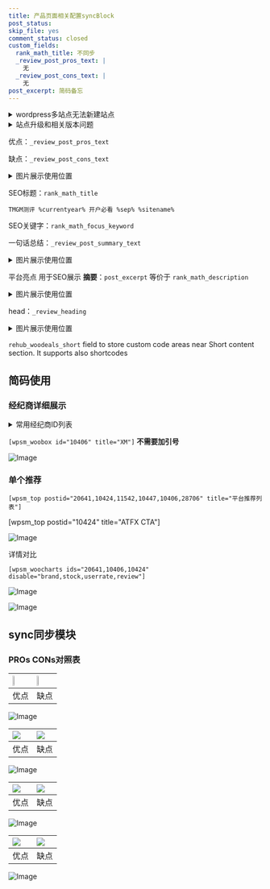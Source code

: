 ```yaml
---
title: 产品页面相关配置syncBlock
post_status: 
skip_file: yes
comment_status: closed
custom_fields:
  rank_math_title: 不同步
  _review_post_pros_text: |
    无
  _review_post_cons_text: |
    无
post_excerpt: 简码备忘
---
```

<details><summary>wordpress多站点无法新建站点</summary>

<li>和报错需要清理cookies一样的原因</li>
<li>wp-config.php里面<code>define( 'SUBDOMAIN_INSTALL', false );//子域名安装</code></li>
<li>新建子站点是用<code>define( 'SUBDOMAIN_INSTALL', true);//子域名安装</code> 完成以后，改成<code>false</code></li>
</details>

<details><summary>站点升级和相关版本问题</summary>

<p>wordpress：5.9.9
woocommerce：7.5.1
出现问题的地方：主题选项里面>><strong>Product layout >>compact style</strong></p>
<p>如何出现没有用过的字段 导致无法保存。先导出配置 然后进行修改，后面再次恢复即可。</p>
<p>出现部分字段无法显示时，需要返回默认布局后，对产品进行保存就好了。</p>
<p></p>
</details>

优点：`_review_post_pros_text`

缺点：`_review_post_cons_text`

<details><summary>图片展示使用位置</summary>

<img src="https://prod-files-secure.s3.us-west-2.amazonaws.com/39ed1227-6d7d-4570-be36-9ccd4a2c4241/f51d3d83-55d4-4bdf-9604-f37ec77ab556/Untitled.png?X-Amz-Algorithm=AWS4-HMAC-SHA256&X-Amz-Content-Sha256=UNSIGNED-PAYLOAD&X-Amz-Credential=ASIAZI2LB466RD4HHSQE%2F20250206%2Fus-west-2%2Fs3%2Faws4_request&X-Amz-Date=20250206T045523Z&X-Amz-Expires=3600&X-Amz-Security-Token=IQoJb3JpZ2luX2VjED0aCXVzLXdlc3QtMiJGMEQCIEP5SK6z41fSKMpYcVJ%2Bkakkc0GU0CIbtcGFtIxN%2FcWNAiBkv4sccuneuHqi0fJT2VUsA9gRXAlanRCtY46fPte08Sr%2FAwhWEAAaDDYzNzQyMzE4MzgwNSIMh%2FdFxnLegflW6eqcKtwDxogayT0JRQZwLBJNyOA1U8SFNCeA7VGq%2FCgIUwR0KiN98oF82kqG5%2Fpwc057DJSA5HDvvBEop6St2YwbceLyKUOemcYT3XdyzPADFrMYMvUWmSWHWvTSAg12%2BV5dlcVtn1XJV18d7echNtbCPZxXMQ%2BPePfDGMGYcU48kASvDvVNfIIzul14YXAnrIjiNlpeqCZ9Tilx4y6ftbGCIw5NFocs8S3KpY74VGKJPTg7tpX8Ljzk0ViT5%2FKLlxbusRatm6cSZrqoOdDqxEZkhtdU5AvExNg463dbI3wwor2ixhgPDD%2FySzJ5O1LbHp%2FN%2F%2BMcFO13qJwvQ3Zx0qC9PNB%2FCcZLsTPL68%2FBf2%2BBXZeAF9D5VaMT8GpNH6aJKx5sO9NqfiJhIbCE6mMGLCt29zFcMBBLP%2Bcow965x1mbgNlmDKpykiyX8dwaz6PQ5xnJ5cZI%2BdMtfzeTTOiE3WwcE%2Fr%2FBDgSDEo5PhNNyrSIfAeOX%2FIFFQPQBUTQ6iN36%2Br%2BanRtn2N9dbwmErRu0t4sIPCZtfRxVpX20%2BaPwypObVgel1WJGakkqOpFEFF1%2Bhif5k0x3E9VCZS8V5sWhFQsadSNd9DS63Gk1ehb%2F6ZDsTlL1AyUcO5bbHEjxmXp2TAwhvyQvQY6pgHAv295h5OVtTajnEQ8tjeX6NzMRfQD6bDel0tEkiKjBVI4IcGMvjQdQ7fOoNGnRcEVnsvR0Hchv5XinKpxHVmGLIqzWUEsEJBNHEa8mIdzqxqqxTbruz6uBs9oUQOI4aYqkDvCqFU7uo1yYyzNMFvfFs07ItqPOeeecnif9hfcMPZmDWLrjPCxQy%2BHUsuo2yno6DoqJCBkrn3tYUeHgSK4prHFxc18&X-Amz-Signature=dc4479327b930117799c20ac8e4766442960eac0b338bedd761407f144075c03&X-Amz-SignedHeaders=host&x-id=GetObject" alt="Image">
</details>

SEO标题：`rank_math_title`

`TMGM测评 %currentyear% 开户必看 %sep% %sitename%`

SEO关键字：`rank_math_focus_keyword`

一句话总结：`_review_post_summary_text`

<details><summary>图片展示使用位置</summary>

<img src="https://prod-files-secure.s3.us-west-2.amazonaws.com/39ed1227-6d7d-4570-be36-9ccd4a2c4241/4b96a922-296c-4f4e-8630-d1c870cbce01/Untitled.png?X-Amz-Algorithm=AWS4-HMAC-SHA256&X-Amz-Content-Sha256=UNSIGNED-PAYLOAD&X-Amz-Credential=ASIAZI2LB466V6QQWBRH%2F20250206%2Fus-west-2%2Fs3%2Faws4_request&X-Amz-Date=20250206T045524Z&X-Amz-Expires=3600&X-Amz-Security-Token=IQoJb3JpZ2luX2VjED0aCXVzLXdlc3QtMiJHMEUCIFmvT45fwTWTH7UozKdnRitV%2FuOL4jIxGKRpx8Q0hb2gAiEA3Ht9BGmQhVhBqaLSDfUZ7jNgvIwMx9Ha75I2UnGNYIkq%2FwMIVhAAGgw2Mzc0MjMxODM4MDUiDOcFRU%2B0HKjF%2F95NGCrcAwJ%2B6JaQ29UvKMkDGLQFoBzs0VVwkTZMR%2FhiFjm%2FhCKrPqWWrwPTXuzE1gRGfHBe4Vr3aaSHMR7ZRKwG97DtJ8oROAWqNqVikpjl69hjOKLf15mzyfuCREHs8ySEESW4WIygnztBMmYUQ8Jq1ZFwhPr2QqYUiM2eYpLsdA6FeqRjJ8N4BLMHiOtfmsyzZvzkQwaJMrcf4yD9FlMzgvoZlYOnW5rxFpbbGcF%2FVkI%2BwxezdOQwdCE%2F9MtNpcIxWb60c1DbtN6YpS%2BRhEVlUpJ88PCBPad1SEjvuzHAjRbx%2BZo3l8l%2Fa95bhnqxmzhQCgCfD2DEg75J1QmBDKq6Vr6jFD%2Fkpcm7MZ0AjJN8uV5A8mnVKUBHTgEtcueyD%2BGZU8xILGr7l7JiAiGHeAHrGjDPwF8mlckKaONBucJGhS3wWWK%2FpDOKVECpMzgaoJMAxkxt8qlV%2FvFGxJT%2B6EBOs6BRmLr%2BkD6rACZ%2BDf48zW4iQE%2Fl1dghHjClSwn6fM%2FJIpvk9Sj9SuTcSdiBd2OU66ay%2FSKdwWJBudaRetScYjE2Xb8eXhsPk%2BiJT4EdWl1xis97%2FYz3yt0lNZYx9T%2FrDAXeZBLONMGlMEApu5n0c1okjq6lrgOwwVe1GPlWav6%2BMND7kL0GOqUBA3n2VRLiD2Bv5LBFC0XX3ReYVyKavqdi%2BsvetRN6OwduwmDFnTf0hDhpZTarEqeago5tQEUpGVhoBiqvkbR3hs9Si6w9VVPxOK%2BHqS5sYT0RQzJr3MqgJwzUoEyXIEs1rWyjImW5H86iYHKx0po7Knr5AuJHEGv19hYhjaQoAL7Hx9anGq538cxoPIwEXTEMfuqSN4c%2FByZ3UGP0eZ49CkLIiLPP&X-Amz-Signature=3032759a9f5b9562f7cb9d2fa3f0d24a4f27f56c7fbb5fb40e1c505200160fbd&X-Amz-SignedHeaders=host&x-id=GetObject" alt="Image">
</details>

平台亮点 用于SEO展示 **摘要**：`post_excerpt`  等价于 `rank_math_description`

<details><summary>图片展示使用位置</summary>

<img src="https://prod-files-secure.s3.us-west-2.amazonaws.com/39ed1227-6d7d-4570-be36-9ccd4a2c4241/1ee11f63-b60a-4dfe-a7a7-d58ff23b5d88/Untitled.png?X-Amz-Algorithm=AWS4-HMAC-SHA256&X-Amz-Content-Sha256=UNSIGNED-PAYLOAD&X-Amz-Credential=ASIAZI2LB4664KBQTDCV%2F20250206%2Fus-west-2%2Fs3%2Faws4_request&X-Amz-Date=20250206T045525Z&X-Amz-Expires=3600&X-Amz-Security-Token=IQoJb3JpZ2luX2VjED0aCXVzLXdlc3QtMiJHMEUCIQDXNpzLNCYHMmcpB726pUenz7ZTGAXCqXL5PzcNdDacMgIgeCn48Z9%2FA7%2F4bau4ek3E3Ng%2FfHVcYVu4P8OHjcUKHcgq%2FwMIVhAAGgw2Mzc0MjMxODM4MDUiDLhlxnVCeKOkDEu%2B7CrcA6zsk1ieIKFmEZr6dkOjWmLzidWGfxFI954JK6r9iMlYcfJx9tkUPLhtcBanO4DvqCAnJ03Eji8B4G2bD9nyB7Sjdt8JM5MP4lV1DlG2%2BSWC7UXW42FiraHxwvAmnf5FfS%2BNST5R0Soxak%2F7izW52t23iSbmlpLa3zpehChm1Up46n18MTPtIIiHfcfbdnNsqGx5iP86fwVgW7KGnodm1qU%2BWjSTTZYls%2B%2FQz59L9ROFGTlcjvrdTfLhMHzjmDAegBMWirlg%2BYM9s6f%2BBxXjCR6Rhhep3f4gOuS19KqkinL4NRGUFRBz2ElCTN4D0m%2FkPViW7iO13B6tnLEWpRsCAxFy6xzV%2FFBC3mlafhuz4E9YUuvaeznkIZsRWcZGdHWRqaDeoK10tLygWdnTvHV0F9dZIqEgf0%2BcCOK9GPb1yEsliO9lHr9yt5jIDEIDD9YLfrGW0kI3sqW19xynPSevsfoYhdisy%2BviHVBiOTnVRjpg5jv8kFuiTLDXjleSpkIQMWVFVR3tVRxbt3pTqWYQE%2Bx8HoIRHZfWNKPP0MEcBSsozdkH6UQ77p490W0RxNSqVTQqprCpi4VYJLp3FwfFtIGK0%2FQx%2BHnv12tsOE8mVCRWT%2FxhyQwflHDRo2GXMM%2F7kL0GOqUBgKhllRHTwsY2IV8xootabJJNVDOjaWoB%2BW%2FgHVPXMiWpL9yR9bbZXkVfyx3Wwhe%2BJgQ%2BkaD0xo0y2lQD7tj9%2BWpTzXMGQ0e5VdAvt0sLL79smhUkB%2BLGWiHvvBci39kkrIefmY4pfbpANIuIxgBPznHsKau%2FC0w%2BOMGRJtbSxxZOiRu52OpYbaqhAEgjw%2F6InO7ZLPXInNfQ2d2QoErllWCDSyS4&X-Amz-Signature=d429aca073b24d441a8a927c240c9a6dbce38fa5a15933d3a22ff701f38bdcbb&X-Amz-SignedHeaders=host&x-id=GetObject" alt="Image">
<img src="https://prod-files-secure.s3.us-west-2.amazonaws.com/39ed1227-6d7d-4570-be36-9ccd4a2c4241/ad4118b5-78d8-4fbe-801e-3b29b5d99c01/Untitled.png?X-Amz-Algorithm=AWS4-HMAC-SHA256&X-Amz-Content-Sha256=UNSIGNED-PAYLOAD&X-Amz-Credential=ASIAZI2LB4664KBQTDCV%2F20250206%2Fus-west-2%2Fs3%2Faws4_request&X-Amz-Date=20250206T045525Z&X-Amz-Expires=3600&X-Amz-Security-Token=IQoJb3JpZ2luX2VjED0aCXVzLXdlc3QtMiJHMEUCIQDXNpzLNCYHMmcpB726pUenz7ZTGAXCqXL5PzcNdDacMgIgeCn48Z9%2FA7%2F4bau4ek3E3Ng%2FfHVcYVu4P8OHjcUKHcgq%2FwMIVhAAGgw2Mzc0MjMxODM4MDUiDLhlxnVCeKOkDEu%2B7CrcA6zsk1ieIKFmEZr6dkOjWmLzidWGfxFI954JK6r9iMlYcfJx9tkUPLhtcBanO4DvqCAnJ03Eji8B4G2bD9nyB7Sjdt8JM5MP4lV1DlG2%2BSWC7UXW42FiraHxwvAmnf5FfS%2BNST5R0Soxak%2F7izW52t23iSbmlpLa3zpehChm1Up46n18MTPtIIiHfcfbdnNsqGx5iP86fwVgW7KGnodm1qU%2BWjSTTZYls%2B%2FQz59L9ROFGTlcjvrdTfLhMHzjmDAegBMWirlg%2BYM9s6f%2BBxXjCR6Rhhep3f4gOuS19KqkinL4NRGUFRBz2ElCTN4D0m%2FkPViW7iO13B6tnLEWpRsCAxFy6xzV%2FFBC3mlafhuz4E9YUuvaeznkIZsRWcZGdHWRqaDeoK10tLygWdnTvHV0F9dZIqEgf0%2BcCOK9GPb1yEsliO9lHr9yt5jIDEIDD9YLfrGW0kI3sqW19xynPSevsfoYhdisy%2BviHVBiOTnVRjpg5jv8kFuiTLDXjleSpkIQMWVFVR3tVRxbt3pTqWYQE%2Bx8HoIRHZfWNKPP0MEcBSsozdkH6UQ77p490W0RxNSqVTQqprCpi4VYJLp3FwfFtIGK0%2FQx%2BHnv12tsOE8mVCRWT%2FxhyQwflHDRo2GXMM%2F7kL0GOqUBgKhllRHTwsY2IV8xootabJJNVDOjaWoB%2BW%2FgHVPXMiWpL9yR9bbZXkVfyx3Wwhe%2BJgQ%2BkaD0xo0y2lQD7tj9%2BWpTzXMGQ0e5VdAvt0sLL79smhUkB%2BLGWiHvvBci39kkrIefmY4pfbpANIuIxgBPznHsKau%2FC0w%2BOMGRJtbSxxZOiRu52OpYbaqhAEgjw%2F6InO7ZLPXInNfQ2d2QoErllWCDSyS4&X-Amz-Signature=f11cad7183b560b7f6f88b930c1cf7e21d82dce51f5cf26a62fb240e4843251c&X-Amz-SignedHeaders=host&x-id=GetObject" alt="Image">
<img src="https://prod-files-secure.s3.us-west-2.amazonaws.com/39ed1227-6d7d-4570-be36-9ccd4a2c4241/a38cf7c9-a79c-4b64-9e94-13589fe0758b/Untitled.png?X-Amz-Algorithm=AWS4-HMAC-SHA256&X-Amz-Content-Sha256=UNSIGNED-PAYLOAD&X-Amz-Credential=ASIAZI2LB4664KBQTDCV%2F20250206%2Fus-west-2%2Fs3%2Faws4_request&X-Amz-Date=20250206T045525Z&X-Amz-Expires=3600&X-Amz-Security-Token=IQoJb3JpZ2luX2VjED0aCXVzLXdlc3QtMiJHMEUCIQDXNpzLNCYHMmcpB726pUenz7ZTGAXCqXL5PzcNdDacMgIgeCn48Z9%2FA7%2F4bau4ek3E3Ng%2FfHVcYVu4P8OHjcUKHcgq%2FwMIVhAAGgw2Mzc0MjMxODM4MDUiDLhlxnVCeKOkDEu%2B7CrcA6zsk1ieIKFmEZr6dkOjWmLzidWGfxFI954JK6r9iMlYcfJx9tkUPLhtcBanO4DvqCAnJ03Eji8B4G2bD9nyB7Sjdt8JM5MP4lV1DlG2%2BSWC7UXW42FiraHxwvAmnf5FfS%2BNST5R0Soxak%2F7izW52t23iSbmlpLa3zpehChm1Up46n18MTPtIIiHfcfbdnNsqGx5iP86fwVgW7KGnodm1qU%2BWjSTTZYls%2B%2FQz59L9ROFGTlcjvrdTfLhMHzjmDAegBMWirlg%2BYM9s6f%2BBxXjCR6Rhhep3f4gOuS19KqkinL4NRGUFRBz2ElCTN4D0m%2FkPViW7iO13B6tnLEWpRsCAxFy6xzV%2FFBC3mlafhuz4E9YUuvaeznkIZsRWcZGdHWRqaDeoK10tLygWdnTvHV0F9dZIqEgf0%2BcCOK9GPb1yEsliO9lHr9yt5jIDEIDD9YLfrGW0kI3sqW19xynPSevsfoYhdisy%2BviHVBiOTnVRjpg5jv8kFuiTLDXjleSpkIQMWVFVR3tVRxbt3pTqWYQE%2Bx8HoIRHZfWNKPP0MEcBSsozdkH6UQ77p490W0RxNSqVTQqprCpi4VYJLp3FwfFtIGK0%2FQx%2BHnv12tsOE8mVCRWT%2FxhyQwflHDRo2GXMM%2F7kL0GOqUBgKhllRHTwsY2IV8xootabJJNVDOjaWoB%2BW%2FgHVPXMiWpL9yR9bbZXkVfyx3Wwhe%2BJgQ%2BkaD0xo0y2lQD7tj9%2BWpTzXMGQ0e5VdAvt0sLL79smhUkB%2BLGWiHvvBci39kkrIefmY4pfbpANIuIxgBPznHsKau%2FC0w%2BOMGRJtbSxxZOiRu52OpYbaqhAEgjw%2F6InO7ZLPXInNfQ2d2QoErllWCDSyS4&X-Amz-Signature=26a15bdaf703a9c73015c88182f26bc31545f294ed75fd77f99f341937794bd7&X-Amz-SignedHeaders=host&x-id=GetObject" alt="Image">
<img src="https://prod-files-secure.s3.us-west-2.amazonaws.com/39ed1227-6d7d-4570-be36-9ccd4a2c4241/7da6fc1e-d2ac-42ae-8c75-cb5749aa18f6/Untitled.png?X-Amz-Algorithm=AWS4-HMAC-SHA256&X-Amz-Content-Sha256=UNSIGNED-PAYLOAD&X-Amz-Credential=ASIAZI2LB4664KBQTDCV%2F20250206%2Fus-west-2%2Fs3%2Faws4_request&X-Amz-Date=20250206T045525Z&X-Amz-Expires=3600&X-Amz-Security-Token=IQoJb3JpZ2luX2VjED0aCXVzLXdlc3QtMiJHMEUCIQDXNpzLNCYHMmcpB726pUenz7ZTGAXCqXL5PzcNdDacMgIgeCn48Z9%2FA7%2F4bau4ek3E3Ng%2FfHVcYVu4P8OHjcUKHcgq%2FwMIVhAAGgw2Mzc0MjMxODM4MDUiDLhlxnVCeKOkDEu%2B7CrcA6zsk1ieIKFmEZr6dkOjWmLzidWGfxFI954JK6r9iMlYcfJx9tkUPLhtcBanO4DvqCAnJ03Eji8B4G2bD9nyB7Sjdt8JM5MP4lV1DlG2%2BSWC7UXW42FiraHxwvAmnf5FfS%2BNST5R0Soxak%2F7izW52t23iSbmlpLa3zpehChm1Up46n18MTPtIIiHfcfbdnNsqGx5iP86fwVgW7KGnodm1qU%2BWjSTTZYls%2B%2FQz59L9ROFGTlcjvrdTfLhMHzjmDAegBMWirlg%2BYM9s6f%2BBxXjCR6Rhhep3f4gOuS19KqkinL4NRGUFRBz2ElCTN4D0m%2FkPViW7iO13B6tnLEWpRsCAxFy6xzV%2FFBC3mlafhuz4E9YUuvaeznkIZsRWcZGdHWRqaDeoK10tLygWdnTvHV0F9dZIqEgf0%2BcCOK9GPb1yEsliO9lHr9yt5jIDEIDD9YLfrGW0kI3sqW19xynPSevsfoYhdisy%2BviHVBiOTnVRjpg5jv8kFuiTLDXjleSpkIQMWVFVR3tVRxbt3pTqWYQE%2Bx8HoIRHZfWNKPP0MEcBSsozdkH6UQ77p490W0RxNSqVTQqprCpi4VYJLp3FwfFtIGK0%2FQx%2BHnv12tsOE8mVCRWT%2FxhyQwflHDRo2GXMM%2F7kL0GOqUBgKhllRHTwsY2IV8xootabJJNVDOjaWoB%2BW%2FgHVPXMiWpL9yR9bbZXkVfyx3Wwhe%2BJgQ%2BkaD0xo0y2lQD7tj9%2BWpTzXMGQ0e5VdAvt0sLL79smhUkB%2BLGWiHvvBci39kkrIefmY4pfbpANIuIxgBPznHsKau%2FC0w%2BOMGRJtbSxxZOiRu52OpYbaqhAEgjw%2F6InO7ZLPXInNfQ2d2QoErllWCDSyS4&X-Amz-Signature=08f83300a9ae328765b7b8bc310be5a7d176ec33027abdf041bf21ad67612f61&X-Amz-SignedHeaders=host&x-id=GetObject" alt="Image">
<img src="https://prod-files-secure.s3.us-west-2.amazonaws.com/39ed1227-6d7d-4570-be36-9ccd4a2c4241/7e97f40a-eaee-47f5-b2f9-475f96808fa7/Untitled.png?X-Amz-Algorithm=AWS4-HMAC-SHA256&X-Amz-Content-Sha256=UNSIGNED-PAYLOAD&X-Amz-Credential=ASIAZI2LB4664KBQTDCV%2F20250206%2Fus-west-2%2Fs3%2Faws4_request&X-Amz-Date=20250206T045525Z&X-Amz-Expires=3600&X-Amz-Security-Token=IQoJb3JpZ2luX2VjED0aCXVzLXdlc3QtMiJHMEUCIQDXNpzLNCYHMmcpB726pUenz7ZTGAXCqXL5PzcNdDacMgIgeCn48Z9%2FA7%2F4bau4ek3E3Ng%2FfHVcYVu4P8OHjcUKHcgq%2FwMIVhAAGgw2Mzc0MjMxODM4MDUiDLhlxnVCeKOkDEu%2B7CrcA6zsk1ieIKFmEZr6dkOjWmLzidWGfxFI954JK6r9iMlYcfJx9tkUPLhtcBanO4DvqCAnJ03Eji8B4G2bD9nyB7Sjdt8JM5MP4lV1DlG2%2BSWC7UXW42FiraHxwvAmnf5FfS%2BNST5R0Soxak%2F7izW52t23iSbmlpLa3zpehChm1Up46n18MTPtIIiHfcfbdnNsqGx5iP86fwVgW7KGnodm1qU%2BWjSTTZYls%2B%2FQz59L9ROFGTlcjvrdTfLhMHzjmDAegBMWirlg%2BYM9s6f%2BBxXjCR6Rhhep3f4gOuS19KqkinL4NRGUFRBz2ElCTN4D0m%2FkPViW7iO13B6tnLEWpRsCAxFy6xzV%2FFBC3mlafhuz4E9YUuvaeznkIZsRWcZGdHWRqaDeoK10tLygWdnTvHV0F9dZIqEgf0%2BcCOK9GPb1yEsliO9lHr9yt5jIDEIDD9YLfrGW0kI3sqW19xynPSevsfoYhdisy%2BviHVBiOTnVRjpg5jv8kFuiTLDXjleSpkIQMWVFVR3tVRxbt3pTqWYQE%2Bx8HoIRHZfWNKPP0MEcBSsozdkH6UQ77p490W0RxNSqVTQqprCpi4VYJLp3FwfFtIGK0%2FQx%2BHnv12tsOE8mVCRWT%2FxhyQwflHDRo2GXMM%2F7kL0GOqUBgKhllRHTwsY2IV8xootabJJNVDOjaWoB%2BW%2FgHVPXMiWpL9yR9bbZXkVfyx3Wwhe%2BJgQ%2BkaD0xo0y2lQD7tj9%2BWpTzXMGQ0e5VdAvt0sLL79smhUkB%2BLGWiHvvBci39kkrIefmY4pfbpANIuIxgBPznHsKau%2FC0w%2BOMGRJtbSxxZOiRu52OpYbaqhAEgjw%2F6InO7ZLPXInNfQ2d2QoErllWCDSyS4&X-Amz-Signature=1481986aa504b76cd58ab4de1d99bbb891923f23d7aec5a245392b7ce82930c6&X-Amz-SignedHeaders=host&x-id=GetObject" alt="Image">
</details>

head：`_review_heading`

<details><summary>图片展示使用位置</summary>

<img src="https://prod-files-secure.s3.us-west-2.amazonaws.com/39ed1227-6d7d-4570-be36-9ccd4a2c4241/3a4650ad-9887-415c-889a-edd51fa54f27/Untitled.png?X-Amz-Algorithm=AWS4-HMAC-SHA256&X-Amz-Content-Sha256=UNSIGNED-PAYLOAD&X-Amz-Credential=ASIAZI2LB4663MNEEKWY%2F20250206%2Fus-west-2%2Fs3%2Faws4_request&X-Amz-Date=20250206T045525Z&X-Amz-Expires=3600&X-Amz-Security-Token=IQoJb3JpZ2luX2VjED0aCXVzLXdlc3QtMiJHMEUCIQDl7L2AX5s%2BOAOjYH4Um8bLfHagIbBKWOxuQy4xqhDFOQIgW84yjEiAi7j8FYw9eF21wFa16s2crLltE%2BQC91A4%2BB8q%2FwMIVhAAGgw2Mzc0MjMxODM4MDUiDMRHkp%2FdJd90wz1LEyrcA1nrwB%2FlCRCQw0JpoUJpYcEYqM8nboHcW2ZW9LhNmUnCTu7%2Fibh5f11hPY3331p5AJmL9GY5I7P%2Fq4uvy5BG2EgJk56gl4cPPnnYEpgG1tsHX1QIRk8RujTDuHH%2BMPFef7yF9VcrotTwC%2FzEl39DH6XlzGkwOnZwZSulDqa86Qt3g%2B7YDETvmANsFyI3qnUteeqyipvj6Qkyxtn7%2FUn8xuvXW%2FLLFCgQ%2B6D8kBf3ObIhQj4mHIAwHKCCTPGYEiG%2FFga32LqhCSxBpKe2S97CKk8%2FVj%2FHvNJGLaHiXRA%2FvzySd%2BEyZWs%2Bh8OKnv7zy5tlsTQFvKJwMb4gXI6tDkLExi2yLw8sJ8w9RQLU90OO%2FGXJTGGeWREkd4pyC1vbS0qQ%2F9Np4pHlYSqp6feSGSQz5kIanMELTtpxQhAjIrYOZjgpUzkqk18Gm3pIjKYB%2BH%2BIy%2F730v%2BFuDLzZzL9MWkk75vEpqm71cTMV0nHhB93m98U9EMqGKqT0YY0mYx5oaP%2F7KCWTvr23MnU0Ym2V3OqdatfiViQtLGqf6l0ti%2FXdL5zRg5JJh3hvzbnaBHcpaVcPohc9cDh356HaC%2FSWgX5lchFj8IyPVocn9lcPuv%2BDmDpoUjLzvanWQIjJQYJMIL8kL0GOqUB0WcbjJEWxhn8gW9pGsoRIhgG8ReihIockDqU5Pt3nvrWh2%2Fbg0nXCYrsSldC7Acv7PQog%2B5zolSeqVBGeqX5l3gHhN8BdiwA5fLGwZZx3pkEPWTrxAGaaUxiVjR6TJGkKtmob4bLe78LUmmVfcK%2B8FDWqCElhZ%2B3gmiyRWnqtWFpVtjkQEyHbX6gQdK8kgNX3VoSJnRXKyvF5I4BHLZjgOqK6sfM&X-Amz-Signature=52d9d263735333e9d80950f30577e840db42762a8c2b25bf2acaa6423e6d42db&X-Amz-SignedHeaders=host&x-id=GetObject" alt="Image">
</details>

`rehub_woodeals_short`	field to store custom code areas near Short content section. It supports also shortcodes



## 简码使用

### 经纪商详细展示

<details><summary>常用经纪商ID列表</summary>

<pre><code class="php">嘉盛 ===> 20641  [wpsm_woobox id="20641" title="嘉盛"]
易信easymarkets ===> 11542  [wpsm_woobox id="11542" title="易信easymarkets"]
ATFX外汇 ===> 10424  [wpsm_woobox id="10424" title="ATFX"]
XM ===> 10406  [wpsm_woobox id="10406" title="XM"]
TMGM ===> 29622  [wpsm_woobox id="29622" title="TMGM"]
HYCM ===> 10447  [wpsm_woobox id="10447" title="HYCM"]
fpmarkets澳福外汇 ===> 20639  [wpsm_woobox id="20639" title="fpmarkets澳福外汇"]</code></pre>
</details>

`[wpsm_woobox id="10406" title="XM"]` **不需要加引号**

![Image](https://prod-files-secure.s3.us-west-2.amazonaws.com/39ed1227-6d7d-4570-be36-9ccd4a2c4241/4f898f9d-0fa7-4e43-acd3-ac6bc7be575a/Untitled.png?X-Amz-Algorithm=AWS4-HMAC-SHA256&X-Amz-Content-Sha256=UNSIGNED-PAYLOAD&X-Amz-Credential=ASIAZI2LB466UTX7JMFT%2F20250206%2Fus-west-2%2Fs3%2Faws4_request&X-Amz-Date=20250206T045522Z&X-Amz-Expires=3600&X-Amz-Security-Token=IQoJb3JpZ2luX2VjED0aCXVzLXdlc3QtMiJGMEQCIADo5YGYWPm9SZCdYsVpNqvDJn3dU6hA66nfKJvEZVu%2BAiB%2BOw1SPTnrLlx1emS2orcuogqjieh52StZ8oDVAE6Fsir%2FAwhWEAAaDDYzNzQyMzE4MzgwNSIMjIwkRxg0AAQh%2FDIeKtwDfG23I%2Bzw3uZi%2Bf7ZIrOYbZfglIqO%2Bpk4tTCu%2Bna07Wlvl79Y%2BNPpYD4l96YcWH7rLrY29wojPjM%2BcmGfKEwtcg0BpqPKYIvW96BfxqeV1IMFJX6gUN1NwjFtsd4YOomvSxMmJkKLsP4LTSCjXSnNktmKb6V8uaGXu8hWa%2FkR6BSZCkZWavNANgZeXDHzs0Skk1zMJNUaXmFhFQ3PFxJhNYD0gyp9BBPyZx%2BVQAB1KlpYcdrWN3AV6twsZ5SD1Ck9irSMqvgVSvgfOiUzSpLX62xI8Y9TU011OS0RxMqTva9YOpdSbDu9GzeW6RIrslbAoL7f%2BSvHaC7SH4PogkfbM7OCnaACEGYf%2FSstsXlZxIRmSSqmXkL16j6xlCX16Zh41f%2FJuaXjXBXzIxVXsqOnQxa7NCQXztKNC6lODAhSKTGnbeiFEq9EbnHtn6qT65WxEYfhiSB11D5PNaS%2BfHfbhMzSzEPny%2B3KZXP0gwbICLOYgBFaeW3WmTDOXqBkmLqZy1OphMFJLZ4e0GC2RzEi7AFKhz90fSO8BH6rQZ88oQ0Sx%2BOaYCYQrBk46RPIV1Oz%2B%2Basm0LL5ezW4D1t7vHkfPE5nQMmqISOn3cMhUkBPlJCAfi6lsVYpA6Lo9cw9vuQvQY6pgE8AePrluMt59Cej4LkGOOF%2FbS%2BMBZ2hFjzXcd0VkHF%2F4RqgjWlbYIqn4UcLHlNFeMJtL2qLjXlM0LSmq5Fr%2FUs2hz4Xzp2KLDcx4oxdQjrfzD1newio49r4gy%2FOZm96dZVe4K7O%2BfoiJ4lZLIdcMyZ4uJTWsALsscyw5%2BdSAF7qoW1rqj1vbc1MgdiyqGjGXfpEjacSs7imWmG8FYZzM%2Bgg6MB32hn&X-Amz-Signature=8a4fc573835000f27112f8d1783f0a9ccdfc8d9ea97cf1e9e54d9da9eb23fc90&X-Amz-SignedHeaders=host&x-id=GetObject)

### 单个推荐
`[wpsm_top postid="20641,10424,11542,10447,10406,28706" title="平台推荐列表"]`

[wpsm_top postid="10424" title="ATFX CTA"]

![Image](https://prod-files-secure.s3.us-west-2.amazonaws.com/39ed1227-6d7d-4570-be36-9ccd4a2c4241/5ac620dc-51a8-48b6-b55d-91f47299193c/Untitled.png?X-Amz-Algorithm=AWS4-HMAC-SHA256&X-Amz-Content-Sha256=UNSIGNED-PAYLOAD&X-Amz-Credential=ASIAZI2LB466UTX7JMFT%2F20250206%2Fus-west-2%2Fs3%2Faws4_request&X-Amz-Date=20250206T045522Z&X-Amz-Expires=3600&X-Amz-Security-Token=IQoJb3JpZ2luX2VjED0aCXVzLXdlc3QtMiJGMEQCIADo5YGYWPm9SZCdYsVpNqvDJn3dU6hA66nfKJvEZVu%2BAiB%2BOw1SPTnrLlx1emS2orcuogqjieh52StZ8oDVAE6Fsir%2FAwhWEAAaDDYzNzQyMzE4MzgwNSIMjIwkRxg0AAQh%2FDIeKtwDfG23I%2Bzw3uZi%2Bf7ZIrOYbZfglIqO%2Bpk4tTCu%2Bna07Wlvl79Y%2BNPpYD4l96YcWH7rLrY29wojPjM%2BcmGfKEwtcg0BpqPKYIvW96BfxqeV1IMFJX6gUN1NwjFtsd4YOomvSxMmJkKLsP4LTSCjXSnNktmKb6V8uaGXu8hWa%2FkR6BSZCkZWavNANgZeXDHzs0Skk1zMJNUaXmFhFQ3PFxJhNYD0gyp9BBPyZx%2BVQAB1KlpYcdrWN3AV6twsZ5SD1Ck9irSMqvgVSvgfOiUzSpLX62xI8Y9TU011OS0RxMqTva9YOpdSbDu9GzeW6RIrslbAoL7f%2BSvHaC7SH4PogkfbM7OCnaACEGYf%2FSstsXlZxIRmSSqmXkL16j6xlCX16Zh41f%2FJuaXjXBXzIxVXsqOnQxa7NCQXztKNC6lODAhSKTGnbeiFEq9EbnHtn6qT65WxEYfhiSB11D5PNaS%2BfHfbhMzSzEPny%2B3KZXP0gwbICLOYgBFaeW3WmTDOXqBkmLqZy1OphMFJLZ4e0GC2RzEi7AFKhz90fSO8BH6rQZ88oQ0Sx%2BOaYCYQrBk46RPIV1Oz%2B%2Basm0LL5ezW4D1t7vHkfPE5nQMmqISOn3cMhUkBPlJCAfi6lsVYpA6Lo9cw9vuQvQY6pgE8AePrluMt59Cej4LkGOOF%2FbS%2BMBZ2hFjzXcd0VkHF%2F4RqgjWlbYIqn4UcLHlNFeMJtL2qLjXlM0LSmq5Fr%2FUs2hz4Xzp2KLDcx4oxdQjrfzD1newio49r4gy%2FOZm96dZVe4K7O%2BfoiJ4lZLIdcMyZ4uJTWsALsscyw5%2BdSAF7qoW1rqj1vbc1MgdiyqGjGXfpEjacSs7imWmG8FYZzM%2Bgg6MB32hn&X-Amz-Signature=d5142c8dc61b829d9c904d1780e82256815beeeb6387d693ef311a51f4b9d5ea&X-Amz-SignedHeaders=host&x-id=GetObject)

详情对比

`[wpsm_woocharts ids="20641,10406,10424" disable="brand,stock,userrate,review"]`

![Image](https://prod-files-secure.s3.us-west-2.amazonaws.com/39ed1227-6d7d-4570-be36-9ccd4a2c4241/bf3ba45f-b9f3-4295-8aef-b4a495fd25f4/Untitled.png?X-Amz-Algorithm=AWS4-HMAC-SHA256&X-Amz-Content-Sha256=UNSIGNED-PAYLOAD&X-Amz-Credential=ASIAZI2LB466UTX7JMFT%2F20250206%2Fus-west-2%2Fs3%2Faws4_request&X-Amz-Date=20250206T045522Z&X-Amz-Expires=3600&X-Amz-Security-Token=IQoJb3JpZ2luX2VjED0aCXVzLXdlc3QtMiJGMEQCIADo5YGYWPm9SZCdYsVpNqvDJn3dU6hA66nfKJvEZVu%2BAiB%2BOw1SPTnrLlx1emS2orcuogqjieh52StZ8oDVAE6Fsir%2FAwhWEAAaDDYzNzQyMzE4MzgwNSIMjIwkRxg0AAQh%2FDIeKtwDfG23I%2Bzw3uZi%2Bf7ZIrOYbZfglIqO%2Bpk4tTCu%2Bna07Wlvl79Y%2BNPpYD4l96YcWH7rLrY29wojPjM%2BcmGfKEwtcg0BpqPKYIvW96BfxqeV1IMFJX6gUN1NwjFtsd4YOomvSxMmJkKLsP4LTSCjXSnNktmKb6V8uaGXu8hWa%2FkR6BSZCkZWavNANgZeXDHzs0Skk1zMJNUaXmFhFQ3PFxJhNYD0gyp9BBPyZx%2BVQAB1KlpYcdrWN3AV6twsZ5SD1Ck9irSMqvgVSvgfOiUzSpLX62xI8Y9TU011OS0RxMqTva9YOpdSbDu9GzeW6RIrslbAoL7f%2BSvHaC7SH4PogkfbM7OCnaACEGYf%2FSstsXlZxIRmSSqmXkL16j6xlCX16Zh41f%2FJuaXjXBXzIxVXsqOnQxa7NCQXztKNC6lODAhSKTGnbeiFEq9EbnHtn6qT65WxEYfhiSB11D5PNaS%2BfHfbhMzSzEPny%2B3KZXP0gwbICLOYgBFaeW3WmTDOXqBkmLqZy1OphMFJLZ4e0GC2RzEi7AFKhz90fSO8BH6rQZ88oQ0Sx%2BOaYCYQrBk46RPIV1Oz%2B%2Basm0LL5ezW4D1t7vHkfPE5nQMmqISOn3cMhUkBPlJCAfi6lsVYpA6Lo9cw9vuQvQY6pgE8AePrluMt59Cej4LkGOOF%2FbS%2BMBZ2hFjzXcd0VkHF%2F4RqgjWlbYIqn4UcLHlNFeMJtL2qLjXlM0LSmq5Fr%2FUs2hz4Xzp2KLDcx4oxdQjrfzD1newio49r4gy%2FOZm96dZVe4K7O%2BfoiJ4lZLIdcMyZ4uJTWsALsscyw5%2BdSAF7qoW1rqj1vbc1MgdiyqGjGXfpEjacSs7imWmG8FYZzM%2Bgg6MB32hn&X-Amz-Signature=ce3ca9dab1bc2e4807db6f650d30315f0637d10c59345c5d6289cedd4655a3f9&X-Amz-SignedHeaders=host&x-id=GetObject)

![Image](https://prod-files-secure.s3.us-west-2.amazonaws.com/39ed1227-6d7d-4570-be36-9ccd4a2c4241/30bc56ef-f383-4b48-9768-2ebc9e436ec0/Untitled.png?X-Amz-Algorithm=AWS4-HMAC-SHA256&X-Amz-Content-Sha256=UNSIGNED-PAYLOAD&X-Amz-Credential=ASIAZI2LB466UTX7JMFT%2F20250206%2Fus-west-2%2Fs3%2Faws4_request&X-Amz-Date=20250206T045522Z&X-Amz-Expires=3600&X-Amz-Security-Token=IQoJb3JpZ2luX2VjED0aCXVzLXdlc3QtMiJGMEQCIADo5YGYWPm9SZCdYsVpNqvDJn3dU6hA66nfKJvEZVu%2BAiB%2BOw1SPTnrLlx1emS2orcuogqjieh52StZ8oDVAE6Fsir%2FAwhWEAAaDDYzNzQyMzE4MzgwNSIMjIwkRxg0AAQh%2FDIeKtwDfG23I%2Bzw3uZi%2Bf7ZIrOYbZfglIqO%2Bpk4tTCu%2Bna07Wlvl79Y%2BNPpYD4l96YcWH7rLrY29wojPjM%2BcmGfKEwtcg0BpqPKYIvW96BfxqeV1IMFJX6gUN1NwjFtsd4YOomvSxMmJkKLsP4LTSCjXSnNktmKb6V8uaGXu8hWa%2FkR6BSZCkZWavNANgZeXDHzs0Skk1zMJNUaXmFhFQ3PFxJhNYD0gyp9BBPyZx%2BVQAB1KlpYcdrWN3AV6twsZ5SD1Ck9irSMqvgVSvgfOiUzSpLX62xI8Y9TU011OS0RxMqTva9YOpdSbDu9GzeW6RIrslbAoL7f%2BSvHaC7SH4PogkfbM7OCnaACEGYf%2FSstsXlZxIRmSSqmXkL16j6xlCX16Zh41f%2FJuaXjXBXzIxVXsqOnQxa7NCQXztKNC6lODAhSKTGnbeiFEq9EbnHtn6qT65WxEYfhiSB11D5PNaS%2BfHfbhMzSzEPny%2B3KZXP0gwbICLOYgBFaeW3WmTDOXqBkmLqZy1OphMFJLZ4e0GC2RzEi7AFKhz90fSO8BH6rQZ88oQ0Sx%2BOaYCYQrBk46RPIV1Oz%2B%2Basm0LL5ezW4D1t7vHkfPE5nQMmqISOn3cMhUkBPlJCAfi6lsVYpA6Lo9cw9vuQvQY6pgE8AePrluMt59Cej4LkGOOF%2FbS%2BMBZ2hFjzXcd0VkHF%2F4RqgjWlbYIqn4UcLHlNFeMJtL2qLjXlM0LSmq5Fr%2FUs2hz4Xzp2KLDcx4oxdQjrfzD1newio49r4gy%2FOZm96dZVe4K7O%2BfoiJ4lZLIdcMyZ4uJTWsALsscyw5%2BdSAF7qoW1rqj1vbc1MgdiyqGjGXfpEjacSs7imWmG8FYZzM%2Bgg6MB32hn&X-Amz-Signature=697e1b6a3f3c354132841ee0d46c42aa3b390dacc6a14e4ebb0a4eae85edc368&X-Amz-SignedHeaders=host&x-id=GetObject)

## sync同步模块

### PROs CONs对照表

| <img src="https://cdn.ifttt.fun/gh/jarlin8/OSS@main/icons/customize/pros.svg" height="auto" width="37.3%"> | <img src="https://cdn.ifttt.fun/gh/jarlin8/OSS@main/icons/customize/cons.svg" height="auto" width="28.8%"> |
| :--- | :--- |
| 优点 | 缺点 |

![Image](https://prod-files-secure.s3.us-west-2.amazonaws.com/39ed1227-6d7d-4570-be36-9ccd4a2c4241/8742b755-dfb5-4004-9a5f-d6e561664bd8/Untitled.png?X-Amz-Algorithm=AWS4-HMAC-SHA256&X-Amz-Content-Sha256=UNSIGNED-PAYLOAD&X-Amz-Credential=ASIAZI2LB466UTX7JMFT%2F20250206%2Fus-west-2%2Fs3%2Faws4_request&X-Amz-Date=20250206T045522Z&X-Amz-Expires=3600&X-Amz-Security-Token=IQoJb3JpZ2luX2VjED0aCXVzLXdlc3QtMiJGMEQCIADo5YGYWPm9SZCdYsVpNqvDJn3dU6hA66nfKJvEZVu%2BAiB%2BOw1SPTnrLlx1emS2orcuogqjieh52StZ8oDVAE6Fsir%2FAwhWEAAaDDYzNzQyMzE4MzgwNSIMjIwkRxg0AAQh%2FDIeKtwDfG23I%2Bzw3uZi%2Bf7ZIrOYbZfglIqO%2Bpk4tTCu%2Bna07Wlvl79Y%2BNPpYD4l96YcWH7rLrY29wojPjM%2BcmGfKEwtcg0BpqPKYIvW96BfxqeV1IMFJX6gUN1NwjFtsd4YOomvSxMmJkKLsP4LTSCjXSnNktmKb6V8uaGXu8hWa%2FkR6BSZCkZWavNANgZeXDHzs0Skk1zMJNUaXmFhFQ3PFxJhNYD0gyp9BBPyZx%2BVQAB1KlpYcdrWN3AV6twsZ5SD1Ck9irSMqvgVSvgfOiUzSpLX62xI8Y9TU011OS0RxMqTva9YOpdSbDu9GzeW6RIrslbAoL7f%2BSvHaC7SH4PogkfbM7OCnaACEGYf%2FSstsXlZxIRmSSqmXkL16j6xlCX16Zh41f%2FJuaXjXBXzIxVXsqOnQxa7NCQXztKNC6lODAhSKTGnbeiFEq9EbnHtn6qT65WxEYfhiSB11D5PNaS%2BfHfbhMzSzEPny%2B3KZXP0gwbICLOYgBFaeW3WmTDOXqBkmLqZy1OphMFJLZ4e0GC2RzEi7AFKhz90fSO8BH6rQZ88oQ0Sx%2BOaYCYQrBk46RPIV1Oz%2B%2Basm0LL5ezW4D1t7vHkfPE5nQMmqISOn3cMhUkBPlJCAfi6lsVYpA6Lo9cw9vuQvQY6pgE8AePrluMt59Cej4LkGOOF%2FbS%2BMBZ2hFjzXcd0VkHF%2F4RqgjWlbYIqn4UcLHlNFeMJtL2qLjXlM0LSmq5Fr%2FUs2hz4Xzp2KLDcx4oxdQjrfzD1newio49r4gy%2FOZm96dZVe4K7O%2BfoiJ4lZLIdcMyZ4uJTWsALsscyw5%2BdSAF7qoW1rqj1vbc1MgdiyqGjGXfpEjacSs7imWmG8FYZzM%2Bgg6MB32hn&X-Amz-Signature=e930bbb58300eaf1ddeb4fdfe86119d218fc9e5943a9bc7479fc93876aa2f723&X-Amz-SignedHeaders=host&x-id=GetObject)

| <img src="https://cdn.ifttt.fun/gh/jarlin8/OSS@main/icons/customize/pros1.svg" height="auto"> | <img src="https://cdn.ifttt.fun/gh/jarlin8/OSS@main/icons/customize/cons1.svg" height="auto"> |
| :--- | :--- |
| 优点 | 缺点 |

![Image](https://prod-files-secure.s3.us-west-2.amazonaws.com/39ed1227-6d7d-4570-be36-9ccd4a2c4241/806358f8-c9c4-4e17-bb35-c6c76a5397a5/Untitled.png?X-Amz-Algorithm=AWS4-HMAC-SHA256&X-Amz-Content-Sha256=UNSIGNED-PAYLOAD&X-Amz-Credential=ASIAZI2LB466UTX7JMFT%2F20250206%2Fus-west-2%2Fs3%2Faws4_request&X-Amz-Date=20250206T045522Z&X-Amz-Expires=3600&X-Amz-Security-Token=IQoJb3JpZ2luX2VjED0aCXVzLXdlc3QtMiJGMEQCIADo5YGYWPm9SZCdYsVpNqvDJn3dU6hA66nfKJvEZVu%2BAiB%2BOw1SPTnrLlx1emS2orcuogqjieh52StZ8oDVAE6Fsir%2FAwhWEAAaDDYzNzQyMzE4MzgwNSIMjIwkRxg0AAQh%2FDIeKtwDfG23I%2Bzw3uZi%2Bf7ZIrOYbZfglIqO%2Bpk4tTCu%2Bna07Wlvl79Y%2BNPpYD4l96YcWH7rLrY29wojPjM%2BcmGfKEwtcg0BpqPKYIvW96BfxqeV1IMFJX6gUN1NwjFtsd4YOomvSxMmJkKLsP4LTSCjXSnNktmKb6V8uaGXu8hWa%2FkR6BSZCkZWavNANgZeXDHzs0Skk1zMJNUaXmFhFQ3PFxJhNYD0gyp9BBPyZx%2BVQAB1KlpYcdrWN3AV6twsZ5SD1Ck9irSMqvgVSvgfOiUzSpLX62xI8Y9TU011OS0RxMqTva9YOpdSbDu9GzeW6RIrslbAoL7f%2BSvHaC7SH4PogkfbM7OCnaACEGYf%2FSstsXlZxIRmSSqmXkL16j6xlCX16Zh41f%2FJuaXjXBXzIxVXsqOnQxa7NCQXztKNC6lODAhSKTGnbeiFEq9EbnHtn6qT65WxEYfhiSB11D5PNaS%2BfHfbhMzSzEPny%2B3KZXP0gwbICLOYgBFaeW3WmTDOXqBkmLqZy1OphMFJLZ4e0GC2RzEi7AFKhz90fSO8BH6rQZ88oQ0Sx%2BOaYCYQrBk46RPIV1Oz%2B%2Basm0LL5ezW4D1t7vHkfPE5nQMmqISOn3cMhUkBPlJCAfi6lsVYpA6Lo9cw9vuQvQY6pgE8AePrluMt59Cej4LkGOOF%2FbS%2BMBZ2hFjzXcd0VkHF%2F4RqgjWlbYIqn4UcLHlNFeMJtL2qLjXlM0LSmq5Fr%2FUs2hz4Xzp2KLDcx4oxdQjrfzD1newio49r4gy%2FOZm96dZVe4K7O%2BfoiJ4lZLIdcMyZ4uJTWsALsscyw5%2BdSAF7qoW1rqj1vbc1MgdiyqGjGXfpEjacSs7imWmG8FYZzM%2Bgg6MB32hn&X-Amz-Signature=179bd474b763ba984038070d7172e7bc106c8d2de3ac3f88c050968727e46075&X-Amz-SignedHeaders=host&x-id=GetObject)

| <img src="https://cdn.ifttt.fun/gh/jarlin8/OSS@main/icons/customize/pros2.svg" height="auto"> | <img src="https://cdn.ifttt.fun/gh/jarlin8/OSS@main/icons/customize/cons2.svg" height="auto"> |
| :--- | :--- |
| 优点 | 缺点 |

![Image](https://prod-files-secure.s3.us-west-2.amazonaws.com/39ed1227-6d7d-4570-be36-9ccd4a2c4241/a9245ec9-70dd-4005-b534-0d54315fc5f3/Untitled.png?X-Amz-Algorithm=AWS4-HMAC-SHA256&X-Amz-Content-Sha256=UNSIGNED-PAYLOAD&X-Amz-Credential=ASIAZI2LB466UTX7JMFT%2F20250206%2Fus-west-2%2Fs3%2Faws4_request&X-Amz-Date=20250206T045522Z&X-Amz-Expires=3600&X-Amz-Security-Token=IQoJb3JpZ2luX2VjED0aCXVzLXdlc3QtMiJGMEQCIADo5YGYWPm9SZCdYsVpNqvDJn3dU6hA66nfKJvEZVu%2BAiB%2BOw1SPTnrLlx1emS2orcuogqjieh52StZ8oDVAE6Fsir%2FAwhWEAAaDDYzNzQyMzE4MzgwNSIMjIwkRxg0AAQh%2FDIeKtwDfG23I%2Bzw3uZi%2Bf7ZIrOYbZfglIqO%2Bpk4tTCu%2Bna07Wlvl79Y%2BNPpYD4l96YcWH7rLrY29wojPjM%2BcmGfKEwtcg0BpqPKYIvW96BfxqeV1IMFJX6gUN1NwjFtsd4YOomvSxMmJkKLsP4LTSCjXSnNktmKb6V8uaGXu8hWa%2FkR6BSZCkZWavNANgZeXDHzs0Skk1zMJNUaXmFhFQ3PFxJhNYD0gyp9BBPyZx%2BVQAB1KlpYcdrWN3AV6twsZ5SD1Ck9irSMqvgVSvgfOiUzSpLX62xI8Y9TU011OS0RxMqTva9YOpdSbDu9GzeW6RIrslbAoL7f%2BSvHaC7SH4PogkfbM7OCnaACEGYf%2FSstsXlZxIRmSSqmXkL16j6xlCX16Zh41f%2FJuaXjXBXzIxVXsqOnQxa7NCQXztKNC6lODAhSKTGnbeiFEq9EbnHtn6qT65WxEYfhiSB11D5PNaS%2BfHfbhMzSzEPny%2B3KZXP0gwbICLOYgBFaeW3WmTDOXqBkmLqZy1OphMFJLZ4e0GC2RzEi7AFKhz90fSO8BH6rQZ88oQ0Sx%2BOaYCYQrBk46RPIV1Oz%2B%2Basm0LL5ezW4D1t7vHkfPE5nQMmqISOn3cMhUkBPlJCAfi6lsVYpA6Lo9cw9vuQvQY6pgE8AePrluMt59Cej4LkGOOF%2FbS%2BMBZ2hFjzXcd0VkHF%2F4RqgjWlbYIqn4UcLHlNFeMJtL2qLjXlM0LSmq5Fr%2FUs2hz4Xzp2KLDcx4oxdQjrfzD1newio49r4gy%2FOZm96dZVe4K7O%2BfoiJ4lZLIdcMyZ4uJTWsALsscyw5%2BdSAF7qoW1rqj1vbc1MgdiyqGjGXfpEjacSs7imWmG8FYZzM%2Bgg6MB32hn&X-Amz-Signature=09bbda5aa74537d5e70f449269cad64ae9f43be19e6c0742e4eaa0eb511b4280&X-Amz-SignedHeaders=host&x-id=GetObject)

| <img src="https://cdn.ifttt.fun/gh/jarlin8/OSS@main/icons/customize/pros3.svg" height="auto"> | <img src="https://cdn.ifttt.fun/gh/jarlin8/OSS@main/icons/customize/cons3.svg" height="auto"> |
| :--- | :--- |
| 优点 | 缺点 |

![Image](https://prod-files-secure.s3.us-west-2.amazonaws.com/39ed1227-6d7d-4570-be36-9ccd4a2c4241/e1e580a2-2e5c-4780-9ff4-19c318fc2284/Untitled.png?X-Amz-Algorithm=AWS4-HMAC-SHA256&X-Amz-Content-Sha256=UNSIGNED-PAYLOAD&X-Amz-Credential=ASIAZI2LB466UTX7JMFT%2F20250206%2Fus-west-2%2Fs3%2Faws4_request&X-Amz-Date=20250206T045522Z&X-Amz-Expires=3600&X-Amz-Security-Token=IQoJb3JpZ2luX2VjED0aCXVzLXdlc3QtMiJGMEQCIADo5YGYWPm9SZCdYsVpNqvDJn3dU6hA66nfKJvEZVu%2BAiB%2BOw1SPTnrLlx1emS2orcuogqjieh52StZ8oDVAE6Fsir%2FAwhWEAAaDDYzNzQyMzE4MzgwNSIMjIwkRxg0AAQh%2FDIeKtwDfG23I%2Bzw3uZi%2Bf7ZIrOYbZfglIqO%2Bpk4tTCu%2Bna07Wlvl79Y%2BNPpYD4l96YcWH7rLrY29wojPjM%2BcmGfKEwtcg0BpqPKYIvW96BfxqeV1IMFJX6gUN1NwjFtsd4YOomvSxMmJkKLsP4LTSCjXSnNktmKb6V8uaGXu8hWa%2FkR6BSZCkZWavNANgZeXDHzs0Skk1zMJNUaXmFhFQ3PFxJhNYD0gyp9BBPyZx%2BVQAB1KlpYcdrWN3AV6twsZ5SD1Ck9irSMqvgVSvgfOiUzSpLX62xI8Y9TU011OS0RxMqTva9YOpdSbDu9GzeW6RIrslbAoL7f%2BSvHaC7SH4PogkfbM7OCnaACEGYf%2FSstsXlZxIRmSSqmXkL16j6xlCX16Zh41f%2FJuaXjXBXzIxVXsqOnQxa7NCQXztKNC6lODAhSKTGnbeiFEq9EbnHtn6qT65WxEYfhiSB11D5PNaS%2BfHfbhMzSzEPny%2B3KZXP0gwbICLOYgBFaeW3WmTDOXqBkmLqZy1OphMFJLZ4e0GC2RzEi7AFKhz90fSO8BH6rQZ88oQ0Sx%2BOaYCYQrBk46RPIV1Oz%2B%2Basm0LL5ezW4D1t7vHkfPE5nQMmqISOn3cMhUkBPlJCAfi6lsVYpA6Lo9cw9vuQvQY6pgE8AePrluMt59Cej4LkGOOF%2FbS%2BMBZ2hFjzXcd0VkHF%2F4RqgjWlbYIqn4UcLHlNFeMJtL2qLjXlM0LSmq5Fr%2FUs2hz4Xzp2KLDcx4oxdQjrfzD1newio49r4gy%2FOZm96dZVe4K7O%2BfoiJ4lZLIdcMyZ4uJTWsALsscyw5%2BdSAF7qoW1rqj1vbc1MgdiyqGjGXfpEjacSs7imWmG8FYZzM%2Bgg6MB32hn&X-Amz-Signature=2863b935e6e170332fdcb0dbd869f818dabc4378b21fdeb1d13d9b7ea0b4ef0e&X-Amz-SignedHeaders=host&x-id=GetObject)